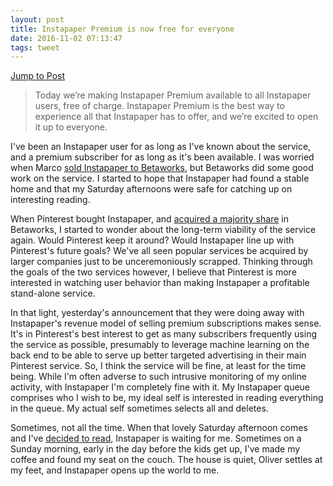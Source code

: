 ```yaml
---
layout: post
title: Instapaper Premium is now free for everyone
date: 2016-11-02 07:13:47
tags: tweet
---
```


[Jump to Post][1]

>Today we’re making Instapaper Premium available to all Instapaper users, free of charge. Instapaper Premium is the best way to experience all that Instapaper has to offer, and we’re excited to open it up to everyone.


I've been an Instapaper user for as long as I've known about the service, and a premium subscriber for as long as it's been available. I was worried when Marco [sold Instapaper to Betaworks][2], but Betaworks did some good work on the service. I started to hope that Instapaper had found a stable home and that my Saturday afternoons were safe for catching up on interesting reading. 

When Pinterest bought Instapaper, and [acquired a majority share][3] in Betaworks, I started to wonder about the long-term viability of the service again. Would Pinterest keep it around? Would Instapaper line up with Pinterest's future goals? We've all seen popular services be acquired by larger companies just to be unceremoniously scrapped. Thinking through the goals of the two services however, I believe that Pinterest is more interested in watching user behavior than making Instapaper a profitable stand-alone service. 

In that light, yesterday's announcement that they were doing away with Instapaper's revenue model of selling premium subscriptions makes sense. It's in Pinterest's best interest to get as many subscribers frequently using the service as possible, presumably to leverage machine learning on the back end to be able to serve up better targeted advertising in their main Pinterest service. So, I think the service will be fine, at least for the time being. While I'm often adverse to such intrusive monitoring of my online activity, with Instapaper I'm completely fine with it. My Instapaper queue comprises who I wish to be, my ideal self is interested in reading everything in the queue. My actual self sometimes selects all and deletes. 

Sometimes, not all the time. When that lovely Saturday afternoon comes and I've [decided to read][4], Instapaper is waiting for me. Sometimes on a Sunday morning, early in the day before the kids get up, I've made my coffee and found my seat on the couch. The house is quiet, Oliver settles at my feet, and Instapaper opens up the world to me.


[1]: http://blog.instapaper.com/post/152600596211
[2]: https://marco.org/2013/04/25/instapaper-next-generation
[3]: https://www.wired.com/2016/08/pinterest-buys-instapaper/
[4]: http://www.43folders.com/2011/10/17/instapaper-4
